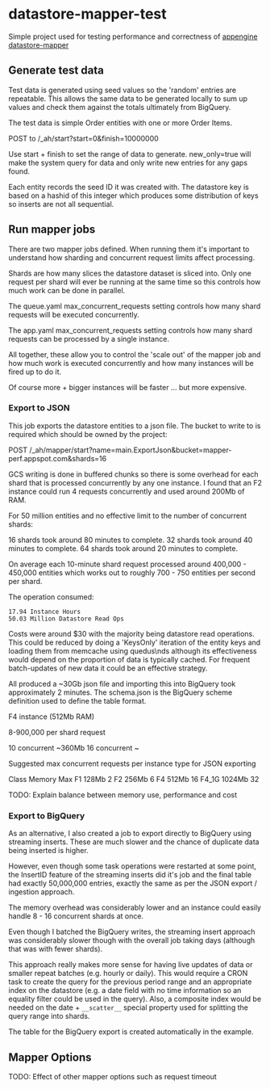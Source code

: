 # datastore-mapper-test

Simple project used for testing performance and correctness of
[appengine datastore-mapper](https://github.com/captaincodeman/datastore-mapper)

## Generate test data

Test data is generated using seed values so the 'random' entries are repeatable.
This allows the same data to be generated locally to sum up values and check them
against the totals ultimately from BigQuery.

The test data is simple Order entities with one or more Order Items.

POST to /_ah/start?start=0&finish=10000000

Use start + finish to set the range of data to generate. new_only=true will make
the system query for data and only write new entries for any gaps found.

Each entity records the seed ID it was created with. The datastore key is based on
a hashid of this integer which produces some distribution of keys so inserts are
not all sequential.

## Run mapper jobs

There are two mapper jobs defined. When running them it's important to understand
how sharding and concurrent request limits affect processing.

Shards are how many slices the datastore dataset is sliced into. Only one request
per shard will ever be running at the same time so this controls how much work can
be done in parallel.

The queue.yaml max_concurrent_requests setting controls how many shard requests
will be executed concurrently.

The app.yaml max_concurrent_requests setting controls how many shard requests can
be processed by a single instance.

All together, these allow you to control the 'scale out' of the mapper job and how
much work is executed concurrently and how many instances will be fired up to do it.

Of course more + bigger instances will be faster ... but more expensive.

### Export to JSON

This job exports the datastore entities to a json file. The bucket to write to is
required which should be owned by the project:

POST /_ah/mapper/start?name=main.ExportJson&bucket=mapper-perf.appspot.com&shards=16

GCS writing is done in buffered chunks so there is some overhead for each shard that
is processed concurrently by any one instance. I found that an F2 instance could run
4 requests concurrently and used around 200Mb of RAM.

For 50 million entities and no effective limit to the number of concurrent shards:

 16 shards took around 80 minutes to complete.
 32 shards took around 40 minutes to complete.
 64 shards took around 20 minutes to complete.

On average each 10-minute shard request processed around 400,000 - 450,000 entities
which works out to roughly 700 - 750 entities per second per shard.

The operation consumed:

    17.94 Instance Hours
    50.03 Million Datastore Read Ops

Costs were around $30 with the majority being datastore read operations. This could
be reduced by doing a 'KeysOnly' iteration of the entity keys and loading them from
memcache using quedus\nds although its effectiveness would depend on the proportion
of data is typically cached. For frequent batch-updates of new data it could be an
effective strategy.

All produced a ~30Gb json file and importing this into BigQuery took approximately
2 minutes. The schema.json is the BigQuery scheme definition used to define the table
format.

F4 instance (512Mb RAM)

8-900,000 per shard request

10 concurrent ~360Mb
16 concurrent ~

Suggested max concurrent requests per instance type for JSON exporting

Class  Memory  Max
F1      128Mb    2
F2      256Mb    6
F4      512Mb   16
F4_1G  1024Mb   32

TODO: Explain balance between memory use, performance and cost

### Export to BigQuery

As an alternative, I also created a job to export directly to BigQuery using streaming
inserts. These are much slower and the chance of duplicate data being inserted is
higher.

However, even though some task operations were restarted at some point, the InsertID
feature of the streaming inserts did it's job and the final table had exactly 50,000,000
entries, exactly the same as per the JSON export / ingestion approach.

The memory overhead was considerably lower and an instance could easily handle 8 - 16
concurrent shards at once.

Even though I batched the BigQuery writes, the streaming insert approach was considerably
slower though with the overall job taking days (although that was with fewer shards).

This approach really makes more sense for having live updates of data or smaller repeat
batches (e.g. hourly or daily). This would require a CRON task to create the query for
the previous period range and an appropriate index on the datastore (e.g. a date field
with no time information so an equality filter could be used in the query). Also, a
composite index would be needed on the date + `__scatter__` special property used for
splitting the query range into shards.

The table for the BigQuery export is created automatically in the example.

## Mapper Options

TODO: Effect of other mapper options such as request timeout